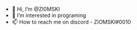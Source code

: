 - 👋 Hi, I’m @ZI0MSKI
- 👀 I’m interested in programing
- 📫 How to reach me on discord - ZIOMSKI#0010
